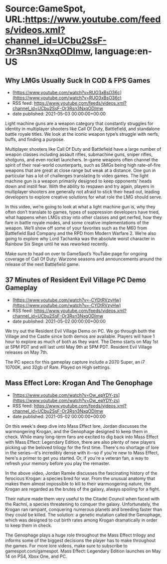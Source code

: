 # Source:GameSpot, URL:https://www.youtube.com/feeds/videos.xml?channel_id=UCbu2SsF-Or3Rsn3NxqODImw, language:en-US

## Why LMGs Usually Suck In COD & FPS Games
 - [https://www.youtube.com/watch?v=RUO3xBsO36c](https://www.youtube.com/watch?v=RUO3xBsO36c)
 - RSS feed: https://www.youtube.com/feeds/videos.xml?channel_id=UCbu2SsF-Or3Rsn3NxqODImw
 - date published: 2021-05-03 00:00:00+00:00

Light machine guns are a weapon category that constantly struggles for identity in multiplayer shooters like Call Of Duty, Battlefield, and standalone battle royale titles. We look at the iconic weapon type’s struggle with nerfs, buffs, and finding a purpose.  

Multiplayer shooters like Call Of Duty and Battlefield have a large number of weapon classes including assault rifles, submachine guns, sniper rifles, shotguns, and even rocket launchers. In-game weapons often channel the spirit of their real-world counterparts, such as SMGs being high rate-of-fire weapons that are great at close range but weak at a distance. One gun in particular has a lot of challenges translating to video games. The light machine gun is a weapon primarily designed to keep opponents’ heads down and instill fear. With the ability to respawn and try again, players in multiplayer shooters are generally not afraid to stick their head out, leading developers to explore creative solutions for what role the LMG should serve.

In this video, we’re going to look at what a light machine gun is, why they often don’t translate to games, types of suppression developers have tried, what happens when LMGs stray into other classes and get nerfed, how they fare in battle royale modes, and some creative implementations of the weapon. We’ll show off some of your favorites such as the M60 from Battlefield Bad Company and the RPD from Modern Warfare 2. We’re also going to explore why Lord Tachanka was the absolute worst character in Rainbow Six Siege until he was reworked recently.

Make sure to head on over to GameSpot’s YouTube page for ongoing coverage of Call Of Duty: Warzone seasons and announcements around the release of the next Battlefield game.

## 37 Minutes of Resident Evil Village PC Demo Gameplay
 - [https://www.youtube.com/watch?v=-CYDtRVzyHw](https://www.youtube.com/watch?v=-CYDtRVzyHw)
 - RSS feed: https://www.youtube.com/feeds/videos.xml?channel_id=UCbu2SsF-Or3Rsn3NxqODImw
 - date published: 2021-05-02 00:00:00+00:00

We try out the Resident Evil Village Demo on PC. We go through both the Village and the Castle since both demos are available. Players will have 1 hour to explore as much of both as they want. The Demo starts on May 1st at 5PM PDT and will last until May 9th at 5PM PDT. Resident Evil Village releases on May 7th.

The PC specs for this gameplay capture include a 2070 Super, an i7 10700K, and 32gb of Ram.  Played on High settings.

## Mass Effect Lore: Krogan And The Genophage
 - [https://www.youtube.com/watch?v=Ow_epYDY-zs](https://www.youtube.com/watch?v=Ow_epYDY-zs)
 - RSS feed: https://www.youtube.com/feeds/videos.xml?channel_id=UCbu2SsF-Or3Rsn3NxqODImw
 - date published: 2021-05-02 00:00:00+00:00

On this week's deep dive into Mass Effect lore, Jordan discusses the warmongering Krogan, and the Genophage designed to keep them in check.
While many long-term fans are excited to dig back into Mass Effect with Mass Effect: Legendary Edition, there are also plenty of new players picking up the beloved trilogy for the first time. There's no shortage of lore in the series—it's incredibly dense with it—so if you're new to Mass Effect, here's a primer to get you started. Or, if you're a veteran fan, a way to refresh your memory before you play the remaster.

In the above video, Jordan Ramée discusses the fascinating history of the ferocious Krogan: a species bred for war. From the unusual anatomy that makes them almost impossible to kill to their warmongering nature, the Krogan are regarded as the brutes of the galaxy, always spoiling for a fight.

Their nature made them very useful to the Citadel Council when faced with the Rachni, a species threatening to conquer the galaxy. Unfortunately, the Krogan ran rampant, conquering numerous planets and breeding faster than they could be killed. The solution: a genetic mutation called the Genophage, which was designed to cut birth rates among Krogan dramatically in order to keep them in check.

The Genophage plays a huge role throughout the Mass Effect trilogy and informs some of the biggest decisions the player has to make throughout the games. For more lore videos, make sure to subscribe to gamespot.com/gamespot. Mass Effect: Legendary Edition launches on May 14 on PS4, Xbox One, and PC.

